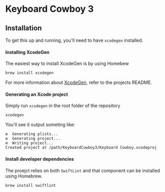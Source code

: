 # Keyboard Cowboy 3

## Installation

To get this up and running, you'll need to have `xcodegen` installed.

#### Installing XcodeGen

The easiest way to install XcodeGen is by using Homebew

```fish
brew install xcodegen
```

For more information about [XcodeGen](https://github.com/yonaskolb/XcodeGen), refer to the projects README.

#### Generating an Xcode project

Simply run `xcodegen` in the root folder of the repository

```fish
xcodegen
```

You'll see it output someting like:

```
⚙️  Generating plists...
⚙️  Generating project...
⚙️  Writing project...
Created project at /path/KeyboardCowboy3/Keyboard Cowboy.xcodeproj
```

#### Install developer dependencies

The proejct relies on both `SwiftLint` and that component can be installed using Homebrew.

```fish
brew install swiftlint
```
